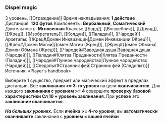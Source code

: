 ### Dispel magic
3 уровень, [[Ограждение]]
Время накладывания: **1 действие**
Дистанция: **120 футов**
Компоненты: **Вербальный**, **Соматический**
Длительность: **Мгновенная**
Классы: [[Бард]], [[Волшебник]], [[Друид]], [[Жрец]], [[Изобретатель]], [[Колдун]], [[Паладин]], [[Чародей]]
Архетипы: [[Жрец#Домен Инквизиции|Домен Инквизиции (Жрец)]], [[Жрец#Домен Магии|Домен Магии (Жрец)]], [[Жрец#Домен Обмана|Домен Обмана (Жрец)]], [[Чародей#Заводная душа|Заводная душа (Чародей)]], [[Паладин#Клятва Преданности|Клятва Преданности (Паладин)]], [[Чародей#Лунное чародейство|Лунное чародейство (Чародей)]], [[Следопыт#Странник фей|Странник фей (Следопыт)]]
Источник: «Player's handbook»

Выберите 1 существо, предмет или магический эффект в пределах дистанции. Все **заклинания <= 3-го уровня** на цели **оканчиваются**. Для каждого **заклинания с уровнем >= 4** совершите **проверку базовой характеристики  Сл 10 + уровень заклинания**. При **успехе** это **заклинание оканчивается**.

**_На больших уровнях._** Если **ячейка >= 4-го уровня**, вы **автоматически оканчиваете** заклинания с **уровнем < вашей ячейки**